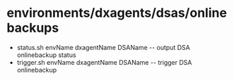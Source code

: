 # environments/dxagents/dsas/onlinebackups
* status.sh envName dxagentName DSAName -- output DSA onlinebackup status
* trigger.sh envName dxagentName DSAName -- trigger DSA onlinebackup
